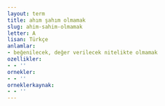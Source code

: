 ```yaml
---
layout: term
title: ahım şahım olmamak
slug: ahim-sahim-olmamak
letter: A
lisan: Türkçe
anlamlar:
- beğenilecek, değer verilecek nitelikte olmamak
ozellikler:
- - ''
ornekler:
- - ''
orneklerkaynak:
- - ''
---
```

